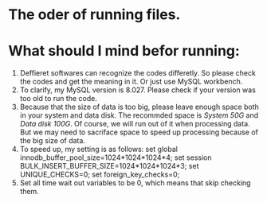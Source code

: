 # The oder of running files.

# What should I mind befor running:
1. Deffieret softwares can recognize the codes differetly. So please check the codes and get the meaning in it. Or just use MySQL workbench.
2. To clarify, my MySQL version is 8.027. Please check if your version was too old to run the code.
3. Because that the size of data is too big, please leave enough space both in your system and data disk. The recommded space is *System  50G* and *Data disk 100G*. Of course, we will run out of it when processing data. But we may need to sacriface space to speed up processing because of the big size of data.
4. To speed up, my setting is as follows:
set global innodb_buffer_pool_size=1024\*1024\*1024\*4;
set session BULK_INSERT_BUFFER_SIZE=1024\*1024\*1024\*3;
set UNIQUE_CHECKS=0;
set foreign_key_checks=0;
5. Set all time wait out variables to be 0, which means that skip checking them.
